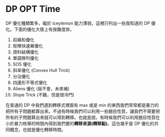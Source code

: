 # DP OPT Time

DP 優化種類繁多，礙於 iceylemon 能力薄弱，這裡只列出一些我知道的 DP 優化。下面的優化大致上有按難度排。

1. 前綴和優化
2. 矩陣快速冪優化
3. 資料結構優化
4. 單調隊列優化
5. SOS 優化
6. 斜率優化 \(Convex Hull Trick\)
7. 分治優化
8. 四邊形不等式優化
9. Aliens 優化 \(我不會，未來補\)
10. Slope Trick \(不難，但是很冷門\)

在普通的 DP 中我們遇到轉移式裡面有 max 或是 min 的東西我們常常都是暴力的把所有子問題都算出來。不過有時候我們可以利用一些題目性質，讓我們不需要把所有的子問題算出來就可以得到轉移。也就是說，有時候我們可以利用題目性質在小於暴力枚舉的時間內得到我們要的**轉移來源\(轉移點\)**。這也幾乎是 DP 優化的共同概念，也就是優化轉移時間。


